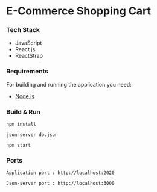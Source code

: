 # E-Commerce Shopping Cart 

### Tech Stack
  - JavaScript
  - React.js
  - ReactStrap
  
### Requirements

For building and running the application you need:
- [Node.js](https://nodejs.org/en/download/)

### Build & Run

```
npm install
```

```
json-server db.json
```

```
npm start
```

### Ports

```
Application port : http://localhost:2020  

Json-server port : http://localhost:3000
```
